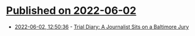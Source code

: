 # [Published on 2022-06-02](index.md)

* [2022-06-02, 12:50:36](https://news.ycombinator.com/item?id=31594156) - [Trial Diary: A Journalist Sits on a Baltimore Jury](https://www.propublica.org/article/shooting-baltimore-court-wire-trial-diary)
